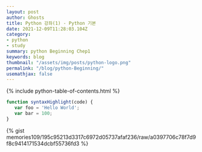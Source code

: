 ```yaml
---
layout: post
author: Ghosts
title: Python 강좌(1) - Python 기본 
date: 2021-12-09T11:28:03.104Z
category:
- python
- study
summary: python Beginning Chep1
keywords: blog
thumbnail: "/assets/img/posts/python-logo.png"
permalink: "/blog/python-Beginning/"
usemathjax: false
---
```

{% include python-table-of-contents.html %}

~~~javascript
function syntaxHighlight(code) {
   var foo = 'Hello World';
   var bar = 100;
}
~~~ 

{% gist memories109/195c95213d3317c6972d05737afaf236/raw/a0397706c78f7d9f8c9414171534dcbf55736fd3 %}